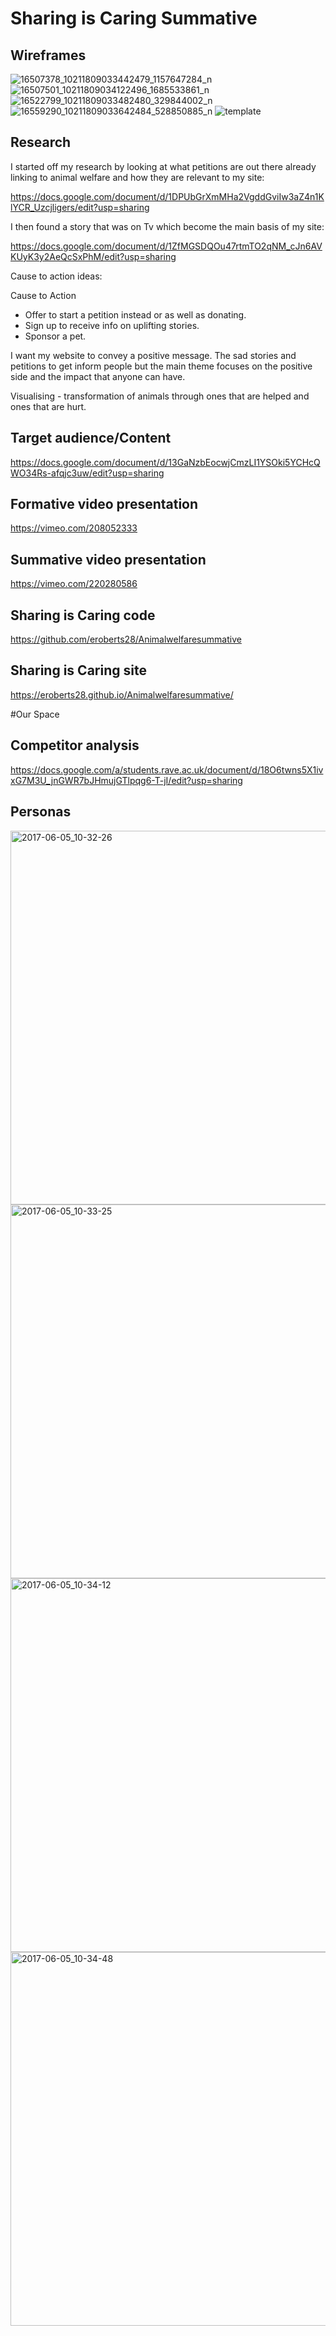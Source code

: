 # Sharing is Caring Summative

## Wireframes

![16507378_10211809033442479_1157647284_n](https://cloud.githubusercontent.com/assets/22593770/26753914/9894eb66-4868-11e7-9411-889b643336b5.jpg)
![16507501_10211809034122496_1685533861_n](https://cloud.githubusercontent.com/assets/22593770/26753915/989536ca-4868-11e7-84a4-aa7dc4249960.jpg)
![16522799_10211809033482480_329844002_n](https://cloud.githubusercontent.com/assets/22593770/26753916/98967b0c-4868-11e7-8acf-9f867b4ae92c.jpg)
![16559290_10211809033642484_528850885_n](https://cloud.githubusercontent.com/assets/22593770/26753917/989a3526-4868-11e7-9216-bf2651c5304a.jpg)
![template](https://cloud.githubusercontent.com/assets/22593770/26753937/dc1974ba-4868-11e7-9e6f-bc1769e8f76c.jpg)

## Research

I started off my research by looking at what petitions are out there already linking to animal welfare and how they are relevant to my site:

https://docs.google.com/document/d/1DPUbGrXmMHa2VgddGviIw3aZ4n1KlYCR_Uzcjligers/edit?usp=sharing

I then found a story that was on Tv which become the main basis of my site:

https://docs.google.com/document/d/1ZfMGSDQOu47rtmTO2qNM_cJn6AVKUyK3y2AeQcSxPhM/edit?usp=sharing

Cause to action ideas:

Cause to Action
 
* Offer to start a petition instead or as well as donating.
* Sign up to receive info on uplifting stories. 
* Sponsor a pet.
 
I want my website to convey a positive message. The sad stories and petitions to get inform people but the main theme focuses on the positive side and the impact that anyone can have. 
 
Visualising - transformation of animals through ones that are helped and ones that are hurt. 
 



## Target audience/Content

https://docs.google.com/document/d/13GaNzbEocwjCmzLI1YSOki5YCHcQWO34Rs-afqjc3uw/edit?usp=sharing

## Formative video presentation

https://vimeo.com/208052333

## Summative video presentation

https://vimeo.com/220280586

## Sharing is Caring code

https://github.com/eroberts28/Animalwelfaresummative

## Sharing is Caring site

https://eroberts28.github.io/Animalwelfaresummative/

#Our Space

## Competitor analysis

https://docs.google.com/a/students.rave.ac.uk/document/d/18O6twns5X1ivxG7M3U_jnGWR7bJHmujGTlpqg6-T-jI/edit?usp=sharing

## Personas

<img width="598" alt="2017-06-05_10-32-26" src="https://cloud.githubusercontent.com/assets/22593770/26778795/ac8fb6e6-49da-11e7-8d9a-04977a0cfeac.png">
<img width="598" alt="2017-06-05_10-33-25" src="https://cloud.githubusercontent.com/assets/22593770/26778797/ac9272dc-49da-11e7-9feb-e37ffe3e856f.png">
<img width="598" alt="2017-06-05_10-34-12" src="https://cloud.githubusercontent.com/assets/22593770/26778796/ac91735a-49da-11e7-9ec7-7226a73bb8e2.png">
<img width="598" alt="2017-06-05_10-34-48" src="https://cloud.githubusercontent.com/assets/22593770/26778798/ac93009e-49da-11e7-827e-40ff50e90407.png">
